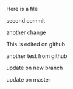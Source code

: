 Here is a file

second commit

another change


This is edited on github


another test from github


update on new branch


update on master